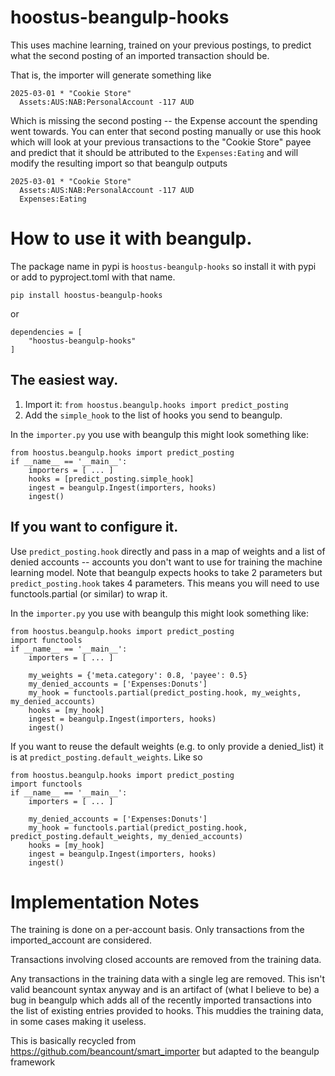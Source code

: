 # hoostus-beangulp-hooks

This uses machine learning, trained on your previous postings, to
predict what the second posting of an imported transaction should be.

That is, the importer will generate something like

```
2025-03-01 * "Cookie Store"
  Assets:AUS:NAB:PersonalAccount -117 AUD
```

Which is missing the second posting -- the Expense account the spending
went towards. You can enter that second posting manually or use
this hook which will look at your previous transactions to the
"Cookie Store" payee and predict that it should be attributed to
the ```Expenses:Eating``` and will modify the resulting import so
that beangulp outputs

```
2025-03-01 * "Cookie Store"
  Assets:AUS:NAB:PersonalAccount -117 AUD
  Expenses:Eating
```


# How to use it with beangulp.

The package name in pypi is ```hoostus-beangulp-hooks``` so
install it with pypi or add to pyproject.toml with that name.

```
pip install hoostus-beangulp-hooks
```

or
```
dependencies = [
    "hoostus-beangulp-hooks"
]
```

## The easiest way.

1. Import it: ```from hoostus.beangulp.hooks import predict_posting```
1. Add the ```simple_hook``` to the list of hooks you send to beangulp.

In the ```importer.py``` you use with beangulp this might look something like:

```
from hoostus.beangulp.hooks import predict_posting
if __name__ == '__main__':
    importers = [ ... ]
    hooks = [predict_posting.simple_hook]
    ingest = beangulp.Ingest(importers, hooks)
    ingest()
```

## If you want to configure it.

Use ```predict_posting.hook``` directly and pass in a map of weights
and a list of denied accounts -- accounts you don't want to use for
training the machine learning model. Note that beangulp expects hooks to take
2 parameters but ```predict_posting.hook``` takes 4 parameters. This
means you will need to use functools.partial (or similar) to wrap it.

In the ```importer.py``` you use with beangulp this might look something like:
```
from hoostus.beangulp.hooks import predict_posting
import functools
if __name__ == '__main__':
    importers = [ ... ]
    
    my_weights = {'meta.category': 0.8, 'payee': 0.5}
    my_denied_accounts = ['Expenses:Donuts']
    my_hook = functools.partial(predict_posting.hook, my_weights, my_denied_accounts)
    hooks = [my_hook]
    ingest = beangulp.Ingest(importers, hooks)
    ingest()
```

If you want to reuse the default weights (e.g. to only provide a denied_list)
it is at ```predict_posting.default_weights```. Like so
```
from hoostus.beangulp.hooks import predict_posting
import functools
if __name__ == '__main__':
    importers = [ ... ]
    
    my_denied_accounts = ['Expenses:Donuts']
    my_hook = functools.partial(predict_posting.hook, predict_posting.default_weights, my_denied_accounts)
    hooks = [my_hook]
    ingest = beangulp.Ingest(importers, hooks)
    ingest()
```

# Implementation Notes

The training is done on a per-account basis. Only transactions from the imported_account
are considered.

Transactions involving closed accounts are removed from the training data.

Any transactions in the training data with a single leg are removed. This isn't valid
beancount syntax anyway and is an artifact of (what I believe to be) a bug in beangulp
which adds all of the recently imported transactions into the list of existing entries
provided to hooks. This muddies the training data, in some cases making it useless.

This is basically recycled from https://github.com/beancount/smart_importer but adapted
to the beangulp framework

